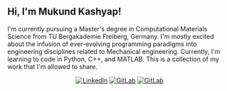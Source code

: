 ##                                                            Hi, I'm Mukund Kashyap!
<!--
**MukundKashyap97/MukundKashyap97** is a ✨ _special_ ✨ repository because its `README.md` (this file) appears on your GitHub profile.
<!--
Here are some ideas to get you started:
- 🔭 I’m currently working on ...
- 🌱 I’m currently learning ...
- 👯 I’m looking to collaborate on ...
- 🤔 I’m looking for help with ...
- 💬 Ask me about ...
- 📫 How to reach me: ...
- 😄 Pronouns: ...
- ⚡ Fun fact: ...
-->
I'm currently pursuing a Master's degree in Computational Materials Science from TU Bergakademie Freiberg, Germany. I'm mostly excited about the infusion of ever-evolving programming paradigms into engineering disciplines related to Mechanical engineering. Currently, I'm learning to code in Python, C++, and MATLAB. This is a collection of my work that I'm allowed to share. 


<p align="center">
  <a href="https://www.linkedin.com/in/vmkyedunuthala/"><img src="https://img.shields.io/badge/LinkedIn--_.svg?style=flat-square&color=0077B5&logo=linkedin" alt="LinkedIn"></a>
  <a href="https://gitlab.com/MukundKashyap97"><img src="https://img.shields.io/badge/GitLab--_.svg?style=flat-square&color=FCA121&logo=gitlab" alt="GitLab"></a>
  <a href="https://github.com/MukundKashyap97"><img src="https://img.shields.io/badge/GitHub--_.svg?style=flat-square&color=181717&labelColor=181717&logo=github" alt="GitLab"></a>

</p>
